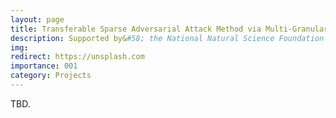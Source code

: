 ```yaml
---
layout: page
title: Transferable Sparse Adversarial Attack Method via Multi-Granular Sparse Representation and Learning
description: Supported by&#58; the National Natural Science Foundation of China <br> Year&#58; 2025-2026 <br> Role&#58; PI
img:
redirect: https://unsplash.com
importance: 001
category: Projects
---
```


TBD.
